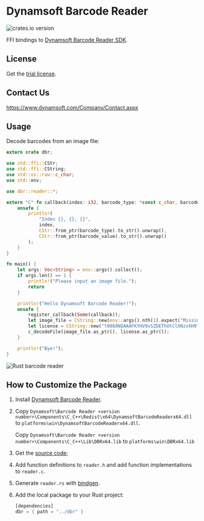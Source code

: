 # Dynamsoft Barcode Reader


![crates.io version](https://img.shields.io/badge/crates.io-v0.1.1-orange.svg?longCache=true)

FFI bindings to [Dynamsoft Barcode Reader SDK](https://www.dynamsoft.com/Products/Dynamic-Barcode-Reader.aspx). 

## License
Get the [trial license](https://www.dynamsoft.com/CustomerPortal/Portal/Triallicense.aspx).

## Contact Us
https://www.dynamsoft.com/Company/Contact.aspx

## Usage

Decode barcodes from an image file:

```rust
extern crate dbr;

use std::ffi::CStr;
use std::ffi::CString;
use std::os::raw::c_char;
use std::env;

use dbr::reader::*;

extern "C" fn callback(index: i32, barcode_type: *const c_char, barcode_value: *const c_char) {
    unsafe {
        println!(
            "Index {}, {}, {}",
            index,
            CStr::from_ptr(barcode_type).to_str().unwrap(),
            CStr::from_ptr(barcode_value).to_str().unwrap()
        );
    }
}

fn main() {
    let args: Vec<String> = env::args().collect();
    if args.len() == 1 {
        println!("Please input an image file.");
        return
    }

    println!("Hello Dynamsoft Barcode Reader!");
    unsafe {
        register_callback(Some(callback));
        let image_file = CString::new(env::args().nth(1).expect("Missing argument")).unwrap();
        let license = CString::new("t0068NQAAAFKYHV9xSZDEThUtClXNzxXH9TLSj/vYcY8mSKa0RxaGw3qNynyAMJ9Ib8UPxzFsbAMIugqPO313BvfiOdmZFTY=").unwrap();
        c_decodeFile(image_file.as_ptr(), license.as_ptr());
    }

    println!("Bye!");
}
```

![Rust barcode reader](https://www.codepool.biz/wp-content/uploads/2018/10/rust-barcode.PNG)

## How to Customize the Package

1. Install [Dynamsoft Barcode Reader](https://www.dynamsoft.com/Downloads/Dynamic-Barcode-Reader-Download.aspx).
2. Copy `Dynamsoft\Barcode Reader <version number>\Components\C_C++\Redist\x64\DynamsoftBarcodeReaderx64.dll` to `platforms\win\DynamsoftBarcodeReaderx64.dll`. 
    
    Copy `Dynamsoft\Barcode Reader <version number>\Components\C_C++\Lib\DBRx64.lib` to `platforms\win\DBRx64.lib`

3. Get the [source code](https://github.com/dynamsoft-dbr/rust);
4. Add function definitions to `reader.h` and add function implementations to `reader.c`.
5. Generate `reader.rs` with [bindgen](https://github.com/rust-lang-nursery/rust-bindgen).
6. Add the local package to your Rust project:

    ```rust
    [dependencies]
    dbr = { path = "../dbr" }
    ```



